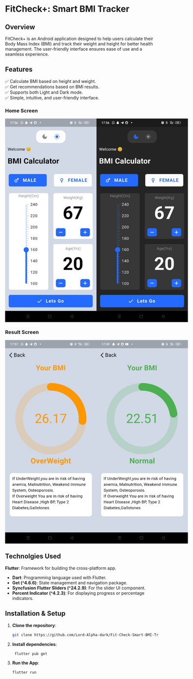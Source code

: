 # FitCheck+: Smart BMI Tracker

## Overview

FitCheck+ is an Android application designed to help users calculate their Body Mass Index (BMI) and track their weight and height for better health management. The user-friendly interface ensures ease of use and a seamless experience.

## Features

✅ Calculate BMI based on height and weight.  
✅ Get recommendations based on BMI results.  
✅ Supports both Light and Dark mode.  
✅ Simple, intuitive, and user-friendly interface.    

### Home Screen

<div style="display: flex; justify-content: space-around;">
  <img src="Screenshots/home.jpg" alt="Home Screen" width="300"/>
  <img src="Screenshots/home2.jpg" alt="Home Screen 2" width="300"/>
</div>

### Result Screen

<div style="display: flex; justify-content: space-around;">
  <img src="Screenshots/result.jpg" alt="Result Screen" width="300"/>
  <img src="Screenshots/result2.jpg" alt="Result Screen 2" width="300"/>
</div>

## Technolgies Used

 **Flutter**: Framework for building the cross-platform app.
- **Dart**: Programming language used with Flutter.
- **Get (^4.6.6)**: State management and navigation package.
- **Syncfusion Flutter Sliders (^24.2.9)**: For the slider UI component.
- **Percent Indicator (^4.2.3)**: For displaying progress or percentage indicators.

## Installation & Setup

1. **Clone the repository**:

   ```bash
   git clone https://github.com/Lord-Alpha-dark/Fit-Check-Smart-BMI-Tracker.git

1. **Install dependencies**:

   ```bash
    flutter pub get

1. **Run the App**:

   ```bash
   flutter run


